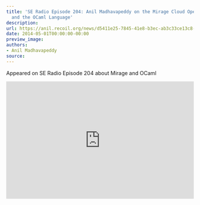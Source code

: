 ```yaml
---
title: 'SE Radio Episode 204: Anil Madhavapeddy on the Mirage Cloud Operating System
  and the OCaml Language'
description:
url: https://anil.recoil.org/news/d5411e25-7845-41e8-b3ec-ab3c33ce13c8-1
date: 2014-05-01T00:00:00-00:00
preview_image:
authors:
- Anil Madhavapeddy
source:
---
```


<p>Appeared on SE Radio Episode 204 about Mirage and OCaml</p>

<p></p><div class="video-center"><iframe title="" width="100%" height="315px" src="https://crank.recoil.org/videos/embed/d5411e25-7845-41e8-b3ec-ab3c33ce13c8" frameborder="0" allowfullscreen="" sandbox="allow-same-origin allow-scripts allow-popups allow-forms"></iframe></div><p></p>



